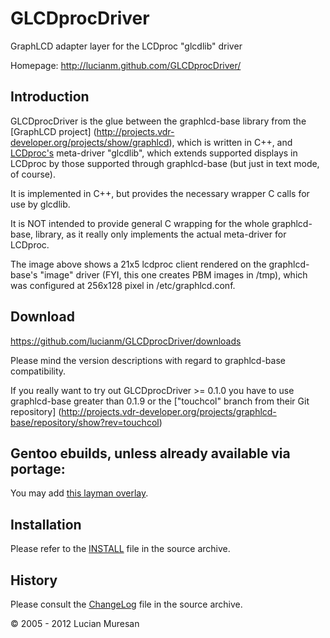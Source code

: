 GLCDprocDriver
==============

GraphLCD adapter layer for the LCDproc "glcdlib" driver

Homepage: http://lucianm.github.com/GLCDprocDriver/


Introduction
------------

GLCDprocDriver is the glue between the graphlcd-base library from the [GraphLCD project]
(http://projects.vdr-developer.org/projects/show/graphlcd), which is written in C++,
and [LCDproc's](http://www.lcdproc.org) meta-driver "glcdlib", which extends supported
displays in LCDproc by those supported through graphlcd-base (but just in text mode, of course).

It is implemented in C++, but provides the necessary wrapper C calls for use by glcdlib.

It is NOT intended to provide general C wrapping for the whole graphlcd-base,
library, as it really only implements the actual meta-driver for LCDproc.

The image above shows a 21x5 lcdproc client rendered on the graphlcd-base's "image" driver
(FYI, this one creates PBM images in /tmp), which was configured at 256x128 pixel in /etc/graphlcd.conf.


Download
--------

https://github.com/lucianm/GLCDprocDriver/downloads

Please mind the version descriptions with regard to graphlcd-base compatibility.

If you really want to try out GLCDprocDriver >= 0.1.0 you have to use
graphlcd-base greater than 0.1.9 or the ["touchcol" branch from their Git repository]
(http://projects.vdr-developer.org/projects/graphlcd-base/repository/show?rev=touchcol)


Gentoo ebuilds, unless already available via portage:
-----------------------------------------------------

You may add [this layman overlay](https://github.com/lucianm/gen2ovl-googoo2).


Installation
------------

Please refer to the [INSTALL](https://github.com/lucianm/GLCDprocDriver/raw/master/INSTALL)
file in the source archive.



History
-------

Please consult the [ChangeLog](https://github.com/lucianm/GLCDprocDriver/raw/master/ChangeLog)
file in the source archive.

&copy; 2005 - 2012 Lucian Muresan
